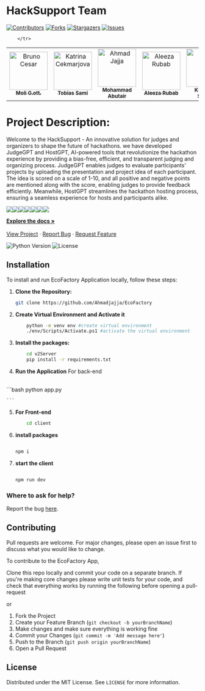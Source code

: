 # HackSupport Team

[![Contributors][contributors-shield]][contributors-url]
[![Forks][forks-shield]][forks-url]
[![Stargazers][stars-shield]][stars-url]
[![Issues][issues-shield]][issues-url]
<table>
    <tbody>
        <tr>
          <td align="center">
                <a href="https://www.linkedin.com/in/moligott/">
                    <img src="https://media.discordapp.net/attachments/1257935718484017224/1258443826125738014/WhatsApp_Image_2023-06-10_at_21.36.48.jpg?ex=6688b964&is=668767e4&hm=2f6d4543b8587a1a6e313a05bd4c635e2999a9cae20a8745264e2238f68db937&=&format=webp&width=450&height=599" width="100px;" alt="Bruno Cesar"/>
                    <br />
                    <sub><b>Moli G.ott.</b></sub>
                </a> 
            </td>
          <td align="center">
                <a href="#">
                    <img src="https://media.discordapp.net/attachments/1256952185636393021/1258443547762491493/IMG_2728.png?ex=6688b922&is=668767a2&hm=69065d77f377381b03b117f56e2d69d055309819fff15a686d986f0b07da8b38&=&format=webp&quality=lossless&width=599&height=599" width="100px;" alt="Katrina Cekmarjova"/>
                    <br />
                    <sub><b>Tobias Sami</b></sub>
                </a> 
            </td>
            <td align="center">
                <a href="https://github.com/abutair">
                    <img src="https://media.discordapp.net/attachments/1256952185636393021/1258447200468467833/1690549379348.png?ex=6688bc89&is=66876b09&hm=5809b27474939f519fcb313d1184ffd6342be1eb205ddf329f3ddc8dd4ff22d2&=&format=webp&quality=lossless&width=599&height=599" width="100px;" alt="Ahmad Jajja"/>
                    <br />
                    <sub><b>Mohammad Abutair</b></sub>
                </a> 
            </td>
                        <td align="center">
                <a href="https://www.linkedin.com/in/aleezarubab/">
                    <img src="https://avatars.githubusercontent.com/u/130530849?v=4" width="100px;" alt="Aleeza Rubab"/>
                    <br />
                    <sub><b>Aleeza Rubab</b></sub>
                </a> 
            </td>
          <td align="center">
                <a href="#">
                    <img src="https://media.discordapp.net/attachments/1258047041310031938/1258442307590684704/IMG_20240704_201947.jpg?ex=6688b7fa&is=6687667a&hm=46356ab6027cf583eb6bfe87d70e5f29f3453f39d4ae0a4d7387d99c2c46c651&=&format=webp&width=596&height=599" width="100px;" alt="Aymen Noor"/>
                    <br />
                    <sub><b>Khadijah Shabir</b></sub>
                </a> 
            </td>
            <td align="center">
                <a href="#">
                    <img src="https://media.discordapp.net/attachments/1258057323440635994/1258438626350465034/IMG-20231116-WA0004.jpg?ex=6688b48d&is=6687630d&hm=63857cdbed817e218e786d6197fe4f759a88f74d56b51e67055ca621ac53a5a3&=&format=webp&width=399&height=599" width="100px;" alt="Inam Ul Rehman"/>
                    <br />
                    <sub><b>Saima Zainab</b></sub>
                </a> 
            </td>

        </tr> 
</tbody>
<table>

# Project Description:

Welcome to the HackSupport - An innovative solution for judges and organizers to shape the future of hackathons.  we have developed JudgeGPT and HostGPT, AI-powered tools that revolutionize the hackathon experience by providing a bias-free, efficient, and transparent judging and organizing process. JudgeGPT enables judges to evaluate participants' projects by uploading the presentation and project idea of each participant. The idea is scored on a scale of 1-10, and all positive and negative points are mentioned along with the score, enabling judges to provide feedback efficiently. Meanwhile, HostGPT streamlines the hackathon hosting process, ensuring a seamless experience for hosts and participants alike.

<img src="./demo/imh01.PNG">
<img src="./demo/img02.PNG">
<img src="./demo/img03.PNG">
<img src="./demo/img04.PNG">
<img src="./demo/img05.PNG">
<img src="./demo/img06.PNG">
<img src="./demo/img07.png">



<p>
 <p>
    <a href="https://github.com/Ahmadjajja/EcoFactory"><strong>Explore the docs »</strong></a>
    <br />
    <br />
    <a href="https://lablab.ai/event/leap-2024-hackathon/ecofactor-team/ecofactor-smart-manufactures-solutions">View Project</a>
    ·
    <a href="https://github.com/Ahmadjajja/EcoFactory/issues">Report Bug</a>
    ·
    <a href="https://github.com/Ahmadjajja/EcoFactory/issues">Request Feature</a>
  </p>
</p>

![Python Version][python-image]
![License][license-image]


## Installation 

To install and run EcoFactory Application locally, follow these steps:

1. **Clone the Repository:**

    ```bash
    git clone https://github.com/Ahmadjajja/EcoFactory

    ```
2. **Create Virtual Environment and Activate it**

    ```bash
        python -m venv env #create virtual environment
        ./env/Scripts/Activate.ps1 #activate the virtual environment
    ```
3. **Install the packages:**

    ```bash
        cd v2Server 
        pip install -r requirements.txt
    
    ```

4. **Run the Application** For back-end 
<br>
    ```bash
        python app.py
    
    ```   
5. **For Front-end**
    ```bash
        cd client
    ```
6. **install packages**
    ```bash

   npm i
    ```
7. **start the client**
    ```bash

   npm run dev

    ```

### Where to ask for help?
Report the bug [here](https://github.com/Ahmadjajja/EcoFactory/issues).


## Contributing

Pull requests are welcome. For major changes, please open an issue first to discuss what you would like to change.

To contribute to the EcoFactory App, 

Clone this repo locally and commit your code on a separate branch.
If you're making core changes please write unit tests for your code, and check that everything works by running the following before opening a pull-request

or 

1. Fork the Project
2. Create your Feature Branch (`git checkout -b yourBranchName`)
3. Make changes and make sure everything is working fine
4. Commit your Changes (`git commit -m 'Add message here'`)
5. Push to the Branch (`git push origin yourBranchName`)
6. Open a Pull Request

## License

Distributed under the MIT License. See `LICENSE` for more information.

[python-image]: https://img.shields.io/badge/python-v3.6+-blue.svg
[license-image]: https://img.shields.io/badge/license-MIT-blue.svg

[contributors-shield]: https://img.shields.io/github/contributors/Ahmadjajja/EcoFactory.svg?style=for-the-badge
[contributors-url]: https://github.com/Ahmadjajja/EcoFactory/graphs/contributors
[forks-shield]: https://img.shields.io/github/forks/Ahmadjajja/EcoFactory.svg?style=for-the-badge
[forks-url]: https://github.com/Ahmadjajja/EcoFactory/network/members
[stars-shield]: https://img.shields.io/github/stars/Ahmadjajja/EcoFactory.svg?style=for-the-badge
[stars-url]: https://github.com/Ahmadjajja/EcoFactory/stargazers
[issues-shield]: https://img.shields.io/github/issues/Ahmadjajja/EcoFactory.svg?style=for-the-badge
[issues-url]: https://github.com/Ahmadjajja/EcoFactory/issues
[license-shield]: https://img.shields.io/github/license/Ahmadjajja/EcoFactory.svg?style=for-the-badge
[license-url]: https://github.com/Ahmadjajja/EcoFactory/blob/master/LICENSE.txt
[linkedin-shield]: https://img.shields.io/badge/-LinkedIn-black.svg?style=for-the-badge&logo=linkedin&colorB=555




